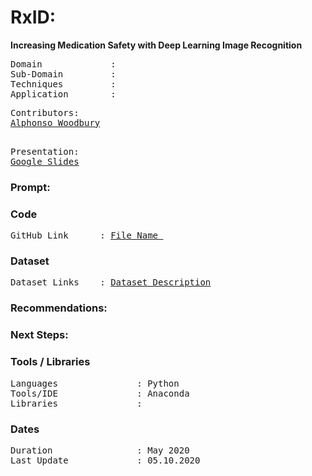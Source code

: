 # RxID:
**Increasing Medication Safety with Deep Learning Image Recognition**

<pre>
Domain             : 
Sub-Domain         : 
Techniques         : 
Application        : 
</pre>
<pre>
Contributors:
<a href=https://github.com/a-woodbury>Alphonso Woodbury</a>

</pre>

<pre>
Presentation: 
<a href=https://docs.google.com/presentation/d/1Dye5aIbjTM8YkGy2WJ4pVxYUE42atd6EUwtFpzmjtug/edit?usp=sharing>Google Slides</a>
</pre>

### Prompt:


### Code
<pre>
GitHub Link      : <a href=Link>File Name </a>
</pre>

### Dataset
<pre>
Dataset Links    : <a href=Link>Dataset Description</a>
</pre>

### Recommendations:

### Next Steps:

### Tools / Libraries
<pre>
Languages               : Python
Tools/IDE               : Anaconda
Libraries               : 
</pre>

### Dates
<pre>
Duration                : May 2020
Last Update             : 05.10.2020
</pre>
